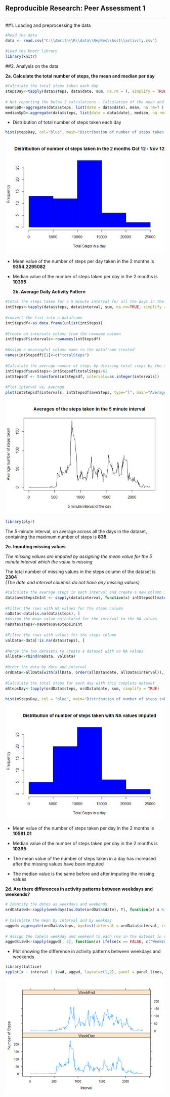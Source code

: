 Reproducible Research: Peer Assessment 1
-------------------------------------------------
-------------------------------------------------

##1. Loading and preprocessing the data

```r
#Read the data
data <- read.csv("C:\\Amrith\\R\\data\\RepRes\\Ass1\\activity.csv")

#Load the knotr library
library(knitr)
```

##2. Analysis on the data

  **2a. Calculate the total number of steps, the mean and median per day**  

```r
#Calculate the total steps taken each day
stepsDay<-tapply(data$steps, data$date, sum, na.rm = T, simplify = TRUE)

# Not reporting the below 2 calculations - Calculation of the mean and median in the 5 minute interval for the 2 month period 
meanSpD<-aggregate(data$steps, list(date = data$date), mean, na.rm=T )
medianSpD<-aggregate(data$steps, list(date = data$date), median, na.rm=T )
```
  
- Distribution of total number of steps taken each day

```r
hist(stepsDay, col="blue", main="Distribution of number of steps taken in the 2 months Oct 12 - Nov 12", xlab="Total Steps in a day")
```

![](PA1_template_files/figure-html/unnamed-chunk-3-1.png) 

- Mean value of the number of steps per day taken in the 2 months is **9354.2295082**  
  
- Median value of the number of steps taken per day in the 2 months is **10395**   
  
  
  **2b. Average Daily Activity Pattern**    

```r
#Total the steps taken for a 5 minute interval for all the days in the dataset
intSteps<-tapply(data$steps, data$interval, sum, na.rm=TRUE, simplify = F)

#convert the list into a dataframe
intStepsdf<-as.data.frame(unlist(intSteps))

#Create an intervals column from the rowname column
intStepsdf$intervals<-rownames(intStepsdf)

#Assign a meaningful column name to the dataframe created
names(intStepsdf)[1]<-c("totalSteps")

#Calculate the average number of steps by divising total steps by the number of days in the dataset (61) 
intStepsdf$aveSteps<-intStepsdf$totalSteps/61
intStepsdf <- transform(intStepsdf, intervals=as.integer(intervals))

#Plot interval vs. Average
plot(intStepsdf$intervals, intStepsdf$aveSteps, type="l", main="Averages of the steps taken in the 5 minute interval", xlab = "5 minute interval of the day", ylab="Average number of steps taken")
```

![](PA1_template_files/figure-html/unnamed-chunk-4-1.png) 

```r
library(plyr)
```
  
  
The 5-minute interval, on average across all the days in the dataset, containing the maximum number of steps is **835**
  
  **2c. Imputing missing values**  

*The missing values are imputed by assigning the mean value for the 5 minute interval which the value is missing*
  
  
The total number of missing values in the steps column of the dataset is **2304**  
*(The date and interval columns do not have any missing values)*    
  

```r
#Calculate the average steps in each interval and create a new column in the dataframe to hold the value
data$aveStepsInInt <- sapply(data$interval, function(x) intStepsdf[match(x,intStepsdf$intervals),3])

#Filter the rows with NA values for the steps column
naData<-data[is.na(data$steps), ]
#Assign the mean value calculated for the interval to the NA values
naData$steps<-naData$aveStepsInInt

#Filter the rows with values for the steps column
valData<-data[!is.na(data$steps), ]

#Merge the two datasets to create a dataset with no NA values
allData<-rbind(naData, valData)

#Order the data by date and interval
ordData<-allData[with(allData, order(allData$date, allData$interval)),]

#Calculate the total steps for each day with this complete dataset
mStepsDay<-tapply(ordData$steps, ordData$date, sum, simplify = TRUE)

hist(mStepsDay, col = "blue", main="Distribution of number of steps taken with NA values imputed", xlab="Total Steps in a day")
```

![](PA1_template_files/figure-html/unnamed-chunk-5-1.png) 
  
  
- Mean value of the number of steps taken per day in the 2 months is **10581.01**  
  
- Median value of the number of steps taken per day in the 2 months is **10395**  
  
  
- The mean value of the number of steps taken in a day has increased after the missing values have been imputed  
  
  
- The median value is the same before and after imputing the missing values  
  

**2d. Are there differences in activity patterns between weekdays and weekends?**  
  

```r
# Identify the dates as weekdays and weekends
ordData$wd<-sapply(weekdays(as.Date(ordData$date), T), function(x) x %in% c("Mon", "Tue", "Wed", "Thu", "Fri"))

# Calculate the mean by interval and by weekday 
aggwd<-aggregate(ordData$steps, by=list(interval = ordData$interval, iswd = ordData$wd), mean)

# Assign the labels weekday and weekend to each row in the dataset in order the generate the plot
aggwd$iswd<-sapply(aggwd[, 2], function(x) ifelse(x == FALSE, c("WeekEnd"), c("WeekDay")))
```

- Plot showing the difference in activity patterns between weekdays and weekends  


```r
library(lattice)
xyplot(x ~ interval | iswd, aggwd, layout=c(1,2), panel = panel.lines, xlab = "Interval", ylab = "Number of Steps")
```

![](PA1_template_files/figure-html/unnamed-chunk-7-1.png) 
